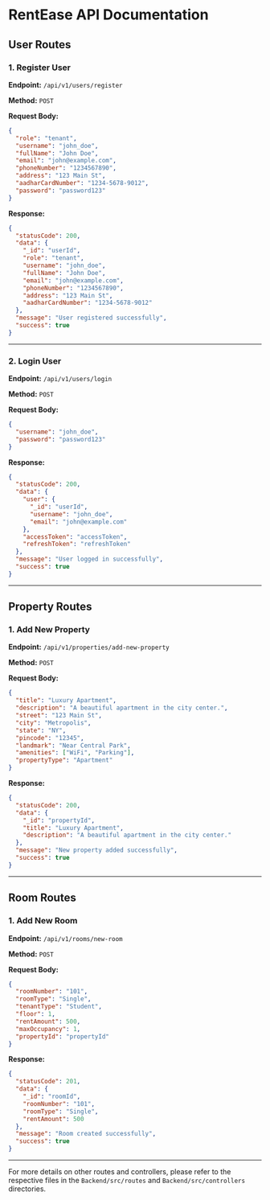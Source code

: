 # RentEase API Documentation

## User Routes

### 1. Register User
**Endpoint:** `/api/v1/users/register`

**Method:** `POST`

**Request Body:**
```json
{
  "role": "tenant",
  "username": "john_doe",
  "fullName": "John Doe",
  "email": "john@example.com",
  "phoneNumber": "1234567890",
  "address": "123 Main St",
  "aadharCardNumber": "1234-5678-9012",
  "password": "password123"
}
```

**Response:**
```json
{
  "statusCode": 200,
  "data": {
    "_id": "userId",
    "role": "tenant",
    "username": "john_doe",
    "fullName": "John Doe",
    "email": "john@example.com",
    "phoneNumber": "1234567890",
    "address": "123 Main St",
    "aadharCardNumber": "1234-5678-9012"
  },
  "message": "User registered successfully",
  "success": true
}
```

---

### 2. Login User
**Endpoint:** `/api/v1/users/login`

**Method:** `POST`

**Request Body:**
```json
{
  "username": "john_doe",
  "password": "password123"
}
```

**Response:**
```json
{
  "statusCode": 200,
  "data": {
    "user": {
      "_id": "userId",
      "username": "john_doe",
      "email": "john@example.com"
    },
    "accessToken": "accessToken",
    "refreshToken": "refreshToken"
  },
  "message": "User logged in successfully",
  "success": true
}
```

---

## Property Routes

### 1. Add New Property
**Endpoint:** `/api/v1/properties/add-new-property`

**Method:** `POST`

**Request Body:**
```json
{
  "title": "Luxury Apartment",
  "description": "A beautiful apartment in the city center.",
  "street": "123 Main St",
  "city": "Metropolis",
  "state": "NY",
  "pincode": "12345",
  "landmark": "Near Central Park",
  "amenities": ["WiFi", "Parking"],
  "propertyType": "Apartment"
}
```

**Response:**
```json
{
  "statusCode": 200,
  "data": {
    "_id": "propertyId",
    "title": "Luxury Apartment",
    "description": "A beautiful apartment in the city center."
  },
  "message": "New property added successfully",
  "success": true
}
```

---

## Room Routes

### 1. Add New Room
**Endpoint:** `/api/v1/rooms/new-room`

**Method:** `POST`

**Request Body:**
```json
{
  "roomNumber": "101",
  "roomType": "Single",
  "tenantType": "Student",
  "floor": 1,
  "rentAmount": 500,
  "maxOccupancy": 1,
  "propertyId": "propertyId"
}
```

**Response:**
```json
{
  "statusCode": 201,
  "data": {
    "_id": "roomId",
    "roomNumber": "101",
    "roomType": "Single",
    "rentAmount": 500
  },
  "message": "Room created successfully",
  "success": true
}
```

---

For more details on other routes and controllers, please refer to the respective files in the `Backend/src/routes` and `Backend/src/controllers` directories.